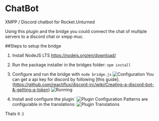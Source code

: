 # ChatBot
XMPP / Discord chatbot for Rocket.Unturned

Using this plugin and the bridge you could connect the chat of multiple servers to a discord chat or xmpp muc.

##Steps to setup the bridge
  1. Install NodeJS LTS https://nodejs.org/en/download/
  2. Run the package installer in the bridges folder: `npm install`
  3. Configure and run the bridge with `node bridge.js`
    ![Configuration](https://screenshots.bam.yt/5edec12d-6fb7-4447-b4c8-9441898a242c.png)
    You can get a api key for discord by following [this guide].(https://github.com/reactiflux/discord-irc/wiki/Creating-a-discord-bot-&-getting-a-token)
    ![Running](https://screenshots.bam.yt/59249fdb-d254-43c1-a6d5-82e12b7c7d1d.png)

  4. Install and configure the plugin`
    ![Plugin Configuration](https://screenshots.bam.yt/34ddbe65-90f3-4d78-b663-13d4a4241180.png)
    Patterns are configurable in the translations:
    ![Plugin Translations](https://screenshots.bam.yt/dd669089-9d08-470d-90cf-bc73e030a3e5.png)

Thats it :)
